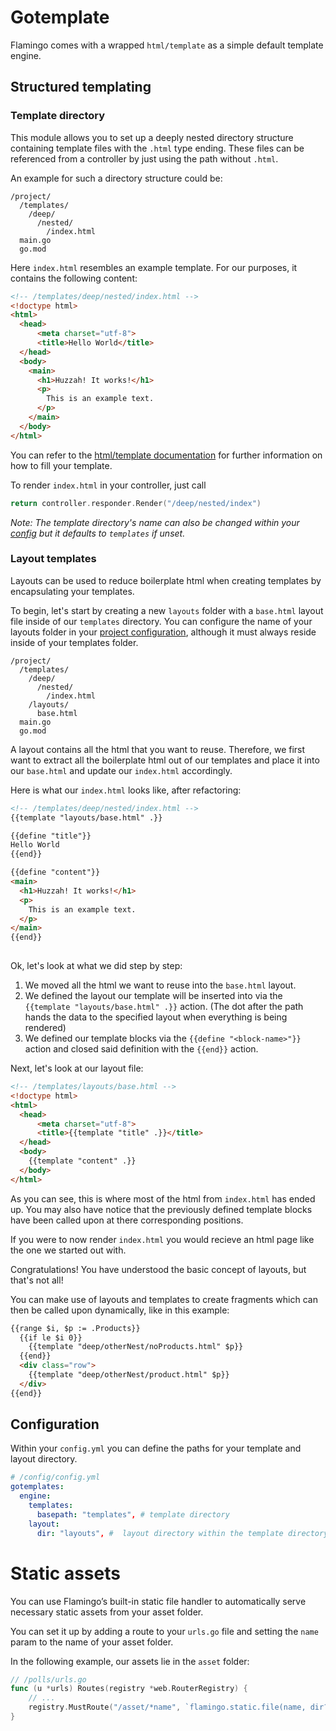 # Gotemplate

Flamingo comes with a wrapped `html/template` as a simple default template engine.

## Structured templating

### Template directory

This module allows you to set up a deeply nested directory structure containing template files with the `.html` type ending. 
These files can be referenced from a controller by just using the path without `.html`.

An example for such a directory structure could be:

```text
/project/
  /templates/
    /deep/
      /nested/
        /index.html
  main.go
  go.mod
```

Here `index.html` resembles an example template. For our purposes, it contains the following content:

```html
<!-- /templates/deep/nested/index.html -->
<!doctype html>
<html>
  <head>
      <meta charset="utf-8">
      <title>Hello World</title>
  </head>
  <body>
    <main>
      <h1>Huzzah! It works!</h1>
      <p>
        This is an example text.
      </p>
    </main>
  </body>
</html>
```

You can refer to the [html/template documentation](https://pkg.go.dev/html/template) for further information on how to fill your template.

To render `index.html` in your controller, just call

```go
return controller.responder.Render("/deep/nested/index")
```

*Note: The template directory's name can also be changed within your [config](#configuration) but it defaults to `templates` if unset.*

### Layout templates

Layouts can be used to reduce boilerplate html when creating templates by encapsulating your templates.

To begin, let's start by creating a new `layouts` folder with a `base.html` layout file inside of our `templates` directory. You can configure the name of your layouts folder in your [project configuration](#configuration), although it must always reside inside of your templates folder.

```text
/project/
  /templates/
    /deep/
      /nested/
        /index.html
    /layouts/
      base.html
  main.go
  go.mod
```

A layout contains all the html that you want to reuse. Therefore, we first want to extract all the boilerplate html out of our templates and place it into our `base.html` and update our `index.html` accordingly.

Here is what our `index.html` looks like, after refactoring:

```html
<!-- /templates/deep/nested/index.html -->
{{template "layouts/base.html" .}}

{{define "title"}}
Hello World
{{end}}

{{define "content"}}
<main>
  <h1>Huzzah! It works!</h1>
  <p>
    This is an example text.
  </p>
</main>
{{end}}
 
```

Ok, let's look at what we did step by step:

1. We moved all the html we want to reuse into the `base.html` layout.
2. We defined the layout our template will be inserted into via the `{{template "layouts/base.html" .}}` action. (The dot after the path hands the data to the specified layout when everything is being rendered)
3. We defined our template blocks via the `{{define "<block-name>"}}` action and closed said definition with the `{{end}}` action.

Next, let's look at our layout file:

```html
<!-- /templates/layouts/base.html -->
<!doctype html>
<html>
  <head>
      <meta charset="utf-8">
      <title>{{template "title" .}}</title>
  </head>
  <body>
    {{template "content" .}}
  </body>
</html>
```

As you can see, this is where most of the html from `index.html` has ended up. You may also have notice that the previously defined template blocks have been called upon at there corresponding positions.

If you were to now render `index.html` you would recieve an html page like the one we started out with.

Congratulations! You have understood the basic concept of layouts, but that's not all!

You can make use of layouts and templates to create fragments which can then be called upon dynamically, like in this example:

```html
{{range $i, $p := .Products}}
  {{if le $i 0}}
    {{template "deep/otherNest/noProducts.html" $p}}
  {{end}}
  <div class="row">
    {{template "deep/otherNest/product.html" $p}}
  </div>
{{end}}
```

## Configuration

Within your `config.yml` you can define the paths for your template and layout directory.

```yml
# /config/config.yml
gotemplates:
  engine:
    templates:
      basepath: "templates", # template directory
    layout:
      dir: "layouts", #  layout directory within the template directory
```

# Static assets
You can use Flamingo’s built-in static file handler to automatically serve necessary static assets from your asset folder.

You can set it up by adding a route to your `urls.go` file and setting the `name` param to the name of your asset folder.

In the following example, our assets lie in the `asset` folder:

```go
// /polls/urls.go
func (u *urls) Routes(registry *web.RouterRegistry) {
    // ...
    registry.MustRoute("/asset/*name", `flamingo.static.file(name, dir?="asset")`)
}
```
